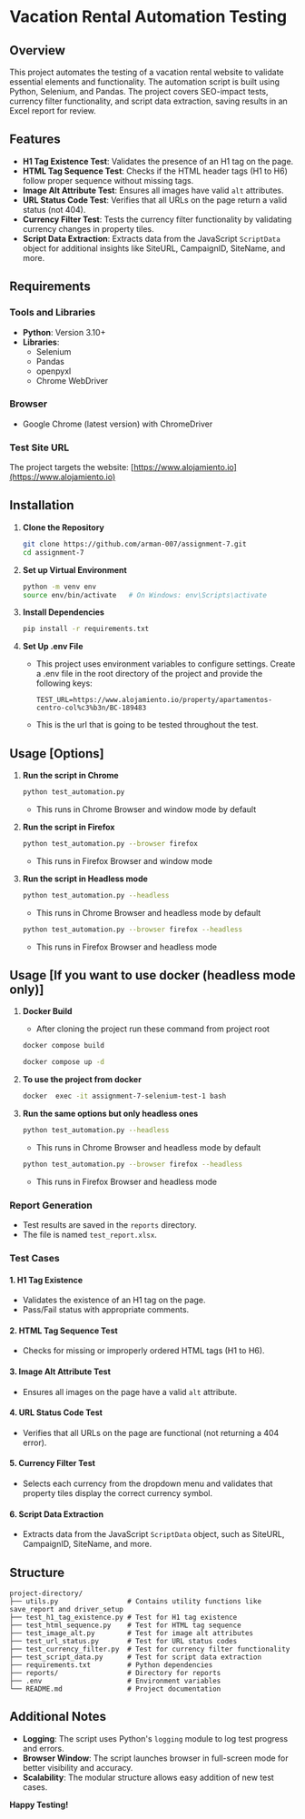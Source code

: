 # Vacation Rental Automation Testing

## Overview
This project automates the testing of a vacation rental website to validate essential elements and functionality. The automation script is built using Python, Selenium, and Pandas. The project covers SEO-impact tests, currency filter functionality, and script data extraction, saving results in an Excel report for review.

## Features
- **H1 Tag Existence Test**: Validates the presence of an H1 tag on the page.
- **HTML Tag Sequence Test**: Checks if the HTML header tags (H1 to H6) follow proper sequence without missing tags.
- **Image Alt Attribute Test**: Ensures all images have valid `alt` attributes.
- **URL Status Code Test**: Verifies that all URLs on the page return a valid status (not 404).
- **Currency Filter Test**: Tests the currency filter functionality by validating currency changes in property tiles.
- **Script Data Extraction**: Extracts data from the JavaScript `ScriptData` object for additional insights like SiteURL, CampaignID, SiteName, and more.

## Requirements
### Tools and Libraries
- **Python**: Version 3.10+
- **Libraries**:
  - Selenium
  - Pandas
  - openpyxl
  - Chrome WebDriver

### Browser
- Google Chrome (latest version) with ChromeDriver

### Test Site URL
The project targets the website: [https://www.alojamiento.io](https://www.alojamiento.io)

## Installation
1. **Clone the Repository**
   ```bash
   git clone https://github.com/arman-007/assignment-7.git
   cd assignment-7
   ```

2. **Set up Virtual Environment**
   ```bash
   python -m venv env
   source env/bin/activate   # On Windows: env\Scripts\activate
   ```

3. **Install Dependencies**
   ```bash
   pip install -r requirements.txt
   ```

4. **Set Up .env File**
   - This project uses environment variables to configure settings. Create a .env file in the root directory of the project and provide the following keys:
     ```env
     TEST_URL=https://www.alojamiento.io/property/apartamentos-centro-col%c3%b3n/BC-189483
     ```
   - This is the url that is going to be tested throughout the test.

## Usage [Options]
1. **Run the script in Chrome**
   ```bash
   python test_automation.py
   ```
   - This runs in Chrome Browser and window mode by default

2. **Run the script in Firefox**
   ```bash
   python test_automation.py --browser firefox
   ```
   - This runs in Firefox Browser and window mode

2. **Run the script in Headless mode**
   ```bash
   python test_automation.py --headless
   ```
   - This runs in Chrome Browser and headless mode by default

   ```bash
   python test_automation.py --browser firefox --headless
   ```
   - This runs in Firefox Browser and headless mode

## Usage [If you want to use docker (headless mode only)]
1. **Docker Build**
   - After cloning the project run these command from project root
   ```bash
   docker compose build
   ```

   ```bash
   docker compose up -d
   ```

2. **To use the project from docker**
   ```bash
   docker  exec -it assignment-7-selenium-test-1 bash
   ```

3. **Run the same options but only headless ones**
   ```bash
   python test_automation.py --headless
   ```
   - This runs in Chrome Browser and headless mode by default

   ```bash
   python test_automation.py --browser firefox --headless
   ```
   - This runs in Firefox Browser and headless mode

### Report Generation
- Test results are saved in the `reports` directory.
- The file is named `test_report.xlsx`.

### Test Cases
#### 1. **H1 Tag Existence**
   - Validates the existence of an H1 tag on the page.
   - Pass/Fail status with appropriate comments.

#### 2. **HTML Tag Sequence Test**
   - Checks for missing or improperly ordered HTML tags (H1 to H6).

#### 3. **Image Alt Attribute Test**
   - Ensures all images on the page have a valid `alt` attribute.

#### 4. **URL Status Code Test**
   - Verifies that all URLs on the page are functional (not returning a 404 error).

#### 5. **Currency Filter Test**
   - Selects each currency from the dropdown menu and validates that property tiles display the correct currency symbol.

#### 6. **Script Data Extraction**
   - Extracts data from the JavaScript `ScriptData` object, such as SiteURL, CampaignID, SiteName, and more.

## Structure
```
project-directory/
├── utils.py                 # Contains utility functions like save_report and driver_setup
├── test_h1_tag_existence.py # Test for H1 tag existence
├── test_html_sequence.py    # Test for HTML tag sequence
├── test_image_alt.py        # Test for image alt attributes
├── test_url_status.py       # Test for URL status codes
├── test_currency_filter.py  # Test for currency filter functionality
├── test_script_data.py      # Test for script data extraction
├── requirements.txt         # Python dependencies
├── reports/                 # Directory for reports
├── .env                     # Environment variables
└── README.md                # Project documentation
```

## Additional Notes
- **Logging**: The script uses Python's `logging` module to log test progress and errors.
- **Browser Window**: The script launches browser in full-screen mode for better visibility and accuracy.
- **Scalability**: The modular structure allows easy addition of new test cases.


**Happy Testing!**

